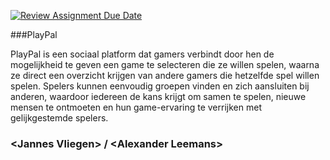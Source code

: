 [![Review Assignment Due Date](https://classroom.github.com/assets/deadline-readme-button-22041afd0340ce965d47ae6ef1cefeee28c7c493a6346c4f15d667ab976d596c.svg)](https://classroom.github.com/a/twPj_hbU)

###PlayPal

PlayPal is een sociaal platform dat gamers verbindt door hen de mogelijkheid te geven een game te selecteren die ze willen spelen, waarna ze direct een overzicht krijgen van andere gamers die hetzelfde spel willen spelen. Spelers kunnen eenvoudig groepen vinden en zich aansluiten bij anderen, waardoor iedereen de kans krijgt om samen te spelen, nieuwe mensen te ontmoeten en hun game-ervaring te verrijken met gelijkgestemde spelers.

### \<Jannes Vliegen\> / \<Alexander Leemans\>
